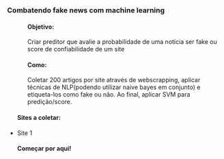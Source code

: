 <h3>Combatendo fake news com machine learning</h3>
<ul>
<ol><h4>Objetivo:</ol></h4>
<ol><p>Criar preditor que avalie a probabilidade de uma notícia ser fake ou score de confiabilidade de um site</ol></p>
<ol><h4>Como:</ol></h4>
<ol><p>Coletar 200 artigos por site através de webscrapping, aplicar técnicas de NLP(podendo utilizar naive bayes em conjunto) e etiqueta-los como fake ou não. Ao final, aplicar SVM para predição/score.</ol></p>
</ul>
<ul>
<h4>Sites a coletar:</h4>
<li>Site 1</li>
<h4 a href="https://g1.globo.com/fato-ou-fake/">Começar por aqui!</h4>
</ul>

